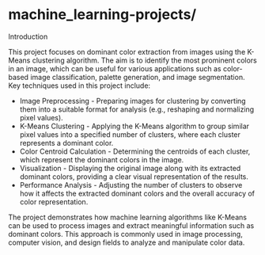 # machine_learning-projects/

Introduction

This project focuses on dominant color extraction from images using the K-Means clustering algorithm. The aim is to identify the most prominent colors in an image, which can be useful for various applications such as color-based image classification, palette generation, and image segmentation. Key techniques used in this project include:

- Image Preprocessing - Preparing images for clustering by converting them into a suitable format for analysis (e.g., reshaping and normalizing pixel values).
- K-Means Clustering - Applying the K-Means algorithm to group similar pixel values into a specified number of clusters, where each cluster represents a dominant color.
- Color Centroid Calculation - Determining the centroids of each cluster, which represent the dominant colors in the image.
- Visualization - Displaying the original image along with its extracted dominant colors, providing a clear visual representation of the results.
- Performance Analysis - Adjusting the number of clusters to observe how it affects the extracted dominant colors and the overall accuracy of color representation.

The project demonstrates how machine learning algorithms like K-Means can be used to process images and extract meaningful information such as dominant colors. This approach is commonly used in image processing, computer vision, and design fields to analyze and manipulate color data.
